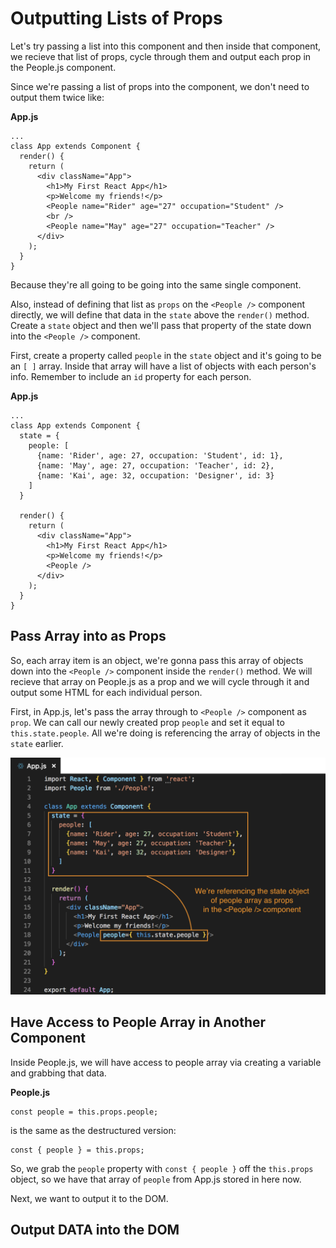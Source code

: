 # Outputting Lists of Props

Let's try passing a list into this component and then inside that component, we recieve that list of props, cycle through them and output each prop in the People.js component.

Since we're passing a list of props into the component, we don't need to output them twice like:


**App.js**
```
...
class App extends Component {
  render() {
    return (
      <div className="App">
        <h1>My First React App</h1>
        <p>Welcome my friends!</p>
        <People name="Rider" age="27" occupation="Student" />
        <br />
        <People name="May" age="27" occupation="Teacher" />
      </div>
    );
  }
}
```

Because they're all going to be going into the same single component.

Also, instead of defining that list as ```props``` on the ```<People />``` component directly, we will define that data in the ```state``` above the ```render()``` method. Create a ```state``` object and then we'll pass that property of the state down into the ```<People />``` component.

First, create a property called ```people``` in the ```state``` object and it's going to be an ```[ ]``` array. Inside that array will have a list of objects with each person's info. Remember to include an ```id``` property for each person.

**App.js**
```
...
class App extends Component {
  state = {
    people: [
      {name: 'Rider', age: 27, occupation: 'Student', id: 1},
      {name: 'May', age: 27, occupation: 'Teacher', id: 2},
      {name: 'Kai', age: 32, occupation: 'Designer', id: 3}
    ]
  }

  render() {
    return (
      <div className="App">
        <h1>My First React App</h1>
        <p>Welcome my friends!</p>
        <People />
      </div>
    );
  }
}
```

## Pass Array into as Props

So, each array item is an object, we're gonna pass this array of objects down into the ```<People />``` component inside the ```render()``` method. We will recieve that array on People.js as a prop and we will cycle through it and output some HTML for each individual person.

First, in App.js, let's pass the array through to ```<People />``` component as ```prop```. We can call our newly created prop ```people``` and set it equal to ```this.state.people```. All we're doing is referencing the array of objects in the ```state``` earlier.

<kbd>![alt text](img/refstatetoprop.png "screenshot")</kbd>

## Have Access to People Array in Another Component

Inside People.js, we will have access to people array via creating a variable and grabbing that data.

**People.js**
```
const people = this.props.people;
```

is the same as the destructured version:

```
const { people } = this.props;
```

So, we grab the ```people``` property with ```const { people }``` off the ```this.props``` object, so we have that array of ```people``` from App.js stored in here now.

Next, we want to output it to the DOM.

## Output DATA into the DOM

